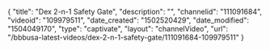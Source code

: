 {
    "title": "Dex 2-n-1 Safety Gate",
    "description": "",
    "channelid": "111091684",
    "videoid": "109979511",
    "date_created": "1502520429",
    "date_modified": "1504049170",
    "type": "captivate",
    "layout": "channelVideo",
    "url": "\/bbbusa-latest-videos\/dex-2-n-1-safety-gate\/111091684-109979511"
}